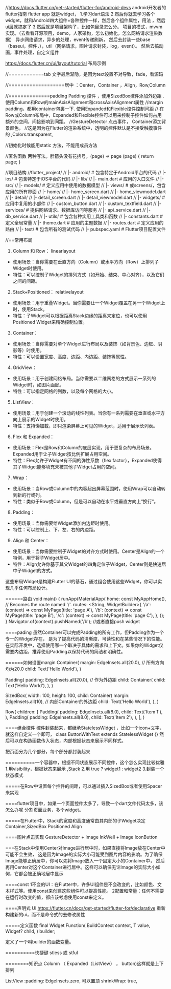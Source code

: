 

//https://docs.flutter.cn/get-started/flutter-for/android-devs android开发者的flutter指南
flutter app 就是widget，
1.学习dart语法
2.然后你就去学习各个widget，就和Android四大组件+各种控件一样，然后各个组件属性，用法 ，然后ui层就搞定了
3.然后就是项目架构了，比如包目录怎么分。 项目的模式，mvvm实现。（去看看开源项目，demo，人家架构，怎么初始化，怎么网络请求渲染数据）
异步网络请求，异步的处理，event传递刷新，
然后去封装一些base（baseui，控件，），util（网络请求，图片请求封装，log，event）。
然后去搞动画，事件处理，自定义组件

https://docs.flutter.cn/ui/layout/tutorial 布局示例


//============tab 文字最后渐隐，是因为text设置不对导致，fade，看源码

//===================居中 ：Center，Container ，Align，Row,Column

//==============padding Padding 控件 ，使用SizedBox控件添加外边距 .使用Column和Row的mainAxisAlignment和crossAxisAlignment属性
//margin padding，都用container包裹一下.  使用Expanded和Flexible控件控制间距
// 在Row或Column布局中，Expanded和Flexible控件可以用来控制子控件如何占用额外的空间，间接影响到间距。
//GestureDetector 点击事件， Container添加背景颜色，
//这是因为在Flutter的渲染系统中，透明的控件默认是不接受触摸事件的 ,Colors.transparent,

//初始化时候能用static 方法，不能用成员方法

//匿名函数 两种写法。胖箭头没有花括号。(page) => page   (page) { return page; }



//项目结构
//flutter_project/
// |- android/ # 包含特定于Android平台的代码
// |- ios/ # 包含特定于iOS平台的代码
// |- lib/
//    |- main.dart # 应用的入口文件
//    |- src/
//       |- models/ # 定义应用中使用的数据模型
//       |- views/ # 或screens/，包含应用的所有界面
//          |- home/
//             |- home_screen.dart
//             |- home_viewmodel.dart
//          |- detail/
//             |- detail_screen.dart
//             |- detail_viewmodel.dart
//       |- widgets/ # 应用中复用的小部件
//          |- custom_button.dart
//          |- custom_textfield.dart
//       |- services/ # 提供网络请求、数据库访问等服务
//          |- api_service.dart
//          |- db_service.dart
//       |- utils/ # 包含各种实用工具类和函数
//          |- constants.dart # 定义全局常量
//          |- theme.dart # 应用的主题数据
//    |- routes.dart # 定义应用的路由
// |- test/ # 包含所有的测试代码
// |- pubspec.yaml # Flutter项目配置文件


//==常用布局


1. Column 和 Row： linearlayout
- 使用场景：当你需要在垂直方向（Column）或水平方向（Row）上排列子Widget时使用。
- 特性：可以控制子Widget的排列方式（如开始、结束、中心对齐），以及它们之间的间距。

2. Stack+Positioned： relativelayout
- 使用场景：用于重叠Widget。当你需要让一个Widget覆盖在另一个Widget上时，使用Stack。
- 特性：子Widget可以根据距离Stack边缘的距离来定位，也可以使用 Positioned Widget来精确控制位置。


3. Container： 
- 使用场景：当你需要对单个Widget进行布局以及装饰（如背景色、边框、阴影等）时使用。
- 特性：可以设置宽度、高度、边距、内边距、装饰等属性。

4. GridView：
- 使用场景：用于创建网格布局。当你需要以二维网格的方式展示一系列的Widget时，如图片画廊。
- 特性：可以指定网格的列数，以及每个网格的大小。

5. ListView：
- 使用场景：用于创建一个滚动的线性列表。当你有一系列需要在垂直或水平方向上展示的Widget时使用。
- 特性：支持懒加载，即只渲染屏幕上可见的Widget，适用于展示长列表。

6. Flex 和 Expanded：
- 使用场景：Flex是Row和Column的底层实现，用于更复杂的布局场景。Expanded用于让子Widget按比例扩展占用空间。
- 特性：Flex允许子Widget有不同的弹性系数（flex factor），Expanded使得其子Widget能够填充未被其他子Widget占用的空间。

7. Wrap：
- 使用场景：当Row或Column中的内容超出屏幕范围时，使用Wrap可以自动转到新的行或列。
- 特性：类似于Row或Column，但是可以自动在水平或垂直方向上“换行”。

8. Padding：
- 使用场景：当你需要给Widget添加内边距时使用。
- 特性：可以控制上、下、左、右的内边距。

9. Align 和 Center：
- 使用场景：当你需要控制子Widget的对齐方式时使用。Center是Align的一个特例，用于将子Widget居中。
- 特性：Align允许你基于其父Widget的四角定位子Widget，Center则是快速居中子Widget的方式。

这些布局Widget是构建Flutter UI的基石，通过组合使用这些Widget，你可以实现几乎任何布局设计。




======路由
void main() {
runApp(MaterialApp(
home: const MyAppHome(), // Becomes the route named '/'.
routes: <String, WidgetBuilder>{
'/a': (context) => const MyPage(title: 'page A'),
'/b': (context) => const MyPage(title: 'page B'),
'/c': (context) => const MyPage(title: 'page C'),
},
));
}
Navigator.of(context).pushNamed('/b'); //或者直接push widget

====pading
虽然Container可以完成Padding的所有工作，但Padding作为一个专一的Widget存在，
是为了提高代码的清晰度、可读性和在某些情况下的性能。
在实际开发中，选择使用哪一个取决于具体的需求和上下文。如果你的Widget仅需要内边距，推荐使用Padding以保持代码的简洁和明确性。

======如何设置margin
Container(
margin: EdgeInsets.all(20.0), // 所有方向均为20.0
child: Text('Hello World'),
)

Padding(
padding: EdgeInsets.all(20.0), // 作为外边距
child: Container(
child: Text('Hello World'),
),
)

SizedBox(
width: 100,
height: 100,
child: Container(
margin: EdgeInsets.all(10), // 内部Container的外边距
child: Text('Hello World'),
),
)

Row(
children: <Widget>[
Padding(
padding: EdgeInsets.all(8.0),
child: Text('Item 1'),
),
Padding(
padding: EdgeInsets.all(8.0),
child: Text('Item 2'),
),
],
)

====组合控件
控件封装起来，都继承StatelessWidget ，比如一个icon+文字，就这样自定义一个即可，  class ButtonWithText extends StatelessWidget {}
然后可以在构造函数传入状态，内部根据状态来展示不同样式。

把页面分为几个部分，每个部分都封装起来

==========一个容器中，根据不同状态展示不同控件，这个怎么实现比较优雅
1.用visibility，根据状态来展示 ,Stack
2.用 true ? widget1  : widget2 
3.封装一个状态模式

=====在Row中设置每个控件的间距，可以通过插入SizedBox或者使用Spacer来实现

====flutter项目中，如果一个页面控件太多了，导致一个dart文件代码太多，该怎么办呢
分割页面业务，多个widget。

=====在Flutter中，Stack的宽度和高度通常由其内部的子Widget决定
Container,SizedBox Positioned Align

====图片点击实现
GestureDetector + Image
InkWell + Image
IconButton 

===在Stack中使用Center对Image进行居中时，如果直接将Image放在Center中可能不会生效，
这是因为Image的实际大小可能受到图片内容的影响。为了确保Image能够正确居中，你可以先将Image放入一个固定大小的Container中，
然后再用Center对这个Container进行居中。这样可以确保无论Image的实际大小如何，它都会被正确地居中显示


====const
1不变的UI：在Flutter中，许多UI组件是不会改变的，比如颜色、文本样式等。使用const来创建这些组件可以提高性能。 
2配置和常量：任何不需要在运行时改变的值，都应该考虑使用const来定义。

====声明式 UI
https://flutter.cn/docs/get-started/flutter-for/declarative
重新构建新的ui，而不是命令式的去修改属性

=====定义函数
final Widget Function(
BuildContext context,
T value,
Widget? child,
) builder;

定义了一个叫builder的函数变量。

==========快捷键
stless 或 stful 




========知识点
Column （ Expanded（ListView） ， button)这样就是上下排列

ListView :padding: EdgeInsets.zero,   可以置顶
shrinkWrap: true,


